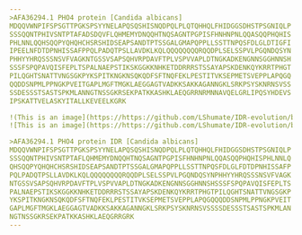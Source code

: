 ```yaml
---
>AFA36294.1 PHO4 protein [Candida albicans]
MDQQVWNPIFSPSGTTPGKSPSYYNELAPQSQSHISNQDPQLPLQTQHHQLFHIDGGSDHSTPSGNIQLP
SSSQQNTPHIVSNTPTAFADSDQVFLQHMEMYDNQQHTNQSAGNTPGPISFHNHNPNLQQASQQPHQHIS
PHLNNLQQHSQQPYQHQHCHSRSHIDSEAPSANDTPTSSGALGMAPQPPLLSSTTNPQSFDLGLDTIGFI
IPEELNFDTDPNHISSAFPPQLPADQTPSLLAVDKLKQLQQQQQQQQRQQDPLSELSSPVLPGQNDQSYN
PHHYYHRQSSSNSVFVAGKNTGSSVSAPSQHVRPDAVFTPLVSPVVAPLDTNGKADKENGNNSGGHNNSH
SSSFSPQPAVQISFEPLTSPALNAEPSTIKSKGGKKNHKETDDRRRSTSSAYAPSKDENKQYKRRTPHGT
PILQGHTSNATTVNGSGKPYKSPITKNGKNSQKQDFSFTNQFEKLPESTITVKSEPMETSVEPPLAPQGQ
QQDDSNPMLPPNGKPVEITGAPLMGFTMGKLAEGGAGTVADKKSAKKAGANNGKLSRKPSYSKNRNSVSS
SSDESSSTSASTSPKMLANNGTNSSGKRSEKPATKKASHKLAEQGRRNRMNNAVQELGRLIPQSYHDEVS
IPSKATTVELASKYITALLKEVEELKGRK

!(This is an image](https://https://github.com/LShumate/IDR-evolution/blob/main/Inputs/Sequence_storage/C%20albicans.JPG)
![This is an image](https://https://github.com/LShumate/IDR-evolution/blob/main/Inputs/Sequence_storage/C.%20albicans.png)

>AFA36294.1 PHO4 protein IDR [Candida albicans]
MDQQVWNPIFSPSGTTPGKSPSYYNELAPQSQSHISNQDPQLPLQTQHHQLFHIDGGSDHSTPSGNIQLP
SSSQQNTPHIVSNTPTAFLQHMEMYDNQQHTNQSAGNTPGPISFHNHNPNLQQASQQPHQHISPHLNNLQ
QHSQQPYQHQHCHSRSHIDSEAPSANDTPTSSGALGMAPQPPLLSSTTNPQSFDLGLFDTDPNHISSAFP
PQLPADQTPSLLAVDKLKQLQQQQQQQQRQQDPLSELSSPVLPGQNDQSYNPHHYYHRQSSSNSVFVAGK
NTGSSVSAPSQHVRPDAVFTPLVSPVVAPLDTNGKADKENGNNSGGHNNSHSSSFSPQPAVQISFEPLTS
PALNAEPSTIKSKGGKKNHKETDDRRRSTSSAYAPSKDENKQYKRRTPHGTPILQGHTSNATTVNGSGKP
YKSPITKNGKNSQKQDFSFTNQFEKLPESTITVKSEPMETSVEPPLAPQGQQQDDSNPMLPPNGKPVEIT
GAPLMGFTMGKLAEGGAGTVADKKSAKKAGANNGKLSRKPSYSKNRNSVSSSSDESSSTSASTSPKMLAN
NGTNSSGKRSEKPATKKASHKLAEQGRRGRK 
---
```

